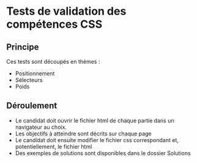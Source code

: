 # Tests de validation des compétences CSS

## Principe
Ces tests sont découpés en thèmes :
* Positionnement
* Sélecteurs
* Poids

## Déroulement
* Le candidat doit ouvrir le fichier html de chaque partie dans un navigateur au choix.
* Les objectifs à atteindre sont décrits sur chaque page
* Le candidat doit ensuite modifier le fichier css correspondant et, potentiellement, le fichier html
* Des exemples de solutions sont disponibles dans le dossier Solutions
